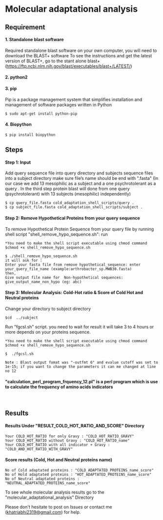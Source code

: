 # Molecular adaptational analysis





## Requirement
#### 1. Standalone blast software
Required standalone blast software on your own computer, you will need to download the BLAST+ software  To see the instructions and get the latest version of BLAST+, go to the
stant alone blast+
(https://ftp.ncbi.nlm.nih.gov/blast/executables/blast+/LATEST/)

#### 2. python2

#### 3. pip
Pip is a package management system that simplifies installation and management of software packages written in Python
```
$ sudo apt-get install python-pip
```
#### 4. Biopython
```
$ pip install biopython
```
## Steps

#### Step 1: Input

Add query sequence file into query directory and subjects sequence files into  a subject directory make sure file’s name should be end with ".fasta"
(In our case we add 13 mesophilic as a subject and a one psychrotolerant as a query . In the third step protein blast will done from one query (psychrotolerant) with 13 subjects (mesophilic) independently)

```
$ cp query_file.fasta cold_adaptation_shell_scripts/query .
$ cp subject_file.fasta cold_adaptation_shell_scripts/subject .

```
#### Step 2: Remove Hypothetical Proteins from your query sequence 

To remove Hypothetical Protein Sequence from your query file by running shell script "shell_remove_hypo_sequence.sh":
run
```
*You need to make the shell script executable using chmod command
$chmod +x shell_remove_hypo_sequence.sh

$ ./shell_remove_hypo_sequence.sh 
it will ask for :													
Enter your fasta file from remove hypothetical_sequence: enter your_query_file_name (example:arthrobacter_sp.MWB30.fasta)	
then,														
Give output file name for  Non-hypothetical sequences:   give_output_name_non_hypo (eg: abc)
```
#### Step 3: Molecular Analysis: Cold-Hot ratio & Score of Cold Hot and Neutral proteins 
Change your directory to subject directory
```
$cd  ../subject
```
Run "fgcsl.sh" script. you need to wait for result it will take 3 to 4 hours or more depends on your proteins sequence. 
```
*You need to make the shell script executable using chmod command
$chmod +x shell_remove_hypo_sequence.sh

$  ./fgcsl.sh

Note : Blast output fomat was "-outfmt 6" and evalue cutoff was set to 1e-15; if you want to change the parameters it can me changed at line no 12
```
#### "calculation_perl_program_frquency_12.pl" is a perl program which is use to calculate the frequency of amino acids indicators
  							
<br />

## Results


#### Results Under "RESULT_COLD_HOT_RATIO_AND_SCORE" Directory 
```
Your COLD_HOT_RATIO for only Gravy : "COLD_HOT_RATIO_GRAVY"
Your COLD_HOT_RATIO without Gravy : "COLD_HOT_RATIO_name"
Your COLD_HOT_RATIO with all indicator + Gravy : "COLD_AND_HOT_RATIO_WITH_GRAVY"
```

#### Score results (Cold, Hot and Neutral proteins name)
```
No of Cold adaptated proteins : "COLD_ADAPTATED_PROTEINS_name_score"
No of Hold adaptated proteins : "HOT_ADAPTATED_PROTEINS_name_score"
No of Neutral adaptated proteins : "NEUTRAL_ADAPTATED_PROTEINS_name_score"
```
To see whole molecular analysis results go to the "molecular_adaptational_analysis" Directory 
			

Please don't hesitate to post on *Issues* or contact me (khatriabhi2319@gmail.com) for help.
